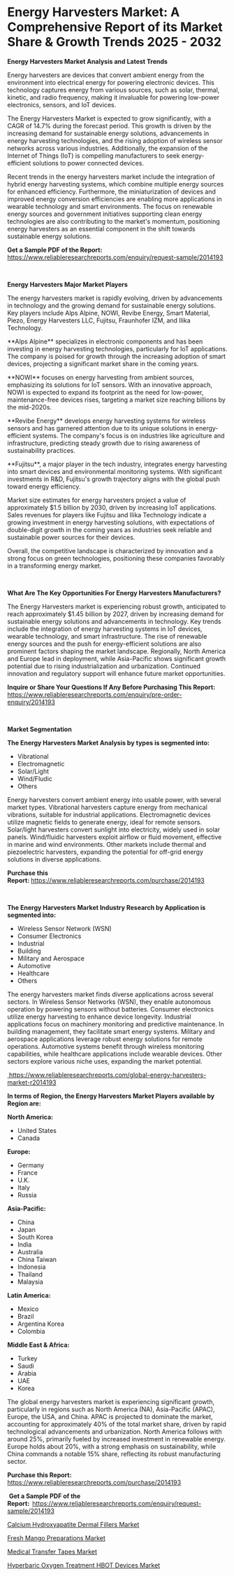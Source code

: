 <p><h1>Energy Harvesters Market: A Comprehensive Report of its Market Share & Growth Trends 2025 - 2032</h1></p><p><strong>Energy Harvesters Market Analysis and Latest Trends</strong></p>
<p><p>Energy harvesters are devices that convert ambient energy from the environment into electrical energy for powering electronic devices. This technology captures energy from various sources, such as solar, thermal, kinetic, and radio frequency, making it invaluable for powering low-power electronics, sensors, and IoT devices.</p><p>The Energy Harvesters Market is expected to grow significantly, with a CAGR of 14.7% during the forecast period. This growth is driven by the increasing demand for sustainable energy solutions, advancements in energy harvesting technologies, and the rising adoption of wireless sensor networks across various industries. Additionally, the expansion of the Internet of Things (IoT) is compelling manufacturers to seek energy-efficient solutions to power connected devices.</p><p>Recent trends in the energy harvesters market include the integration of hybrid energy harvesting systems, which combine multiple energy sources for enhanced efficiency. Furthermore, the miniaturization of devices and improved energy conversion efficiencies are enabling more applications in wearable technology and smart environments. The focus on renewable energy sources and government initiatives supporting clean energy technologies are also contributing to the market's momentum, positioning energy harvesters as an essential component in the shift towards sustainable energy solutions.</p></p>
<p><strong>Get a Sample PDF of the Report:&nbsp;</strong> <a href="https://www.reliableresearchreports.com/enquiry/request-sample/2014193?utm_campaign=10&utm_medium=2&utm_source=Github&utm_content=ia&utm_term=17012025&utm_id=energy-harvesters">https://www.reliableresearchreports.com/enquiry/request-sample/2014193</a></p>
<p>&nbsp;</p>
<p><strong>Energy Harvesters Major Market Players</strong></p>
<p><p>The energy harvesters market is rapidly evolving, driven by advancements in technology and the growing demand for sustainable energy solutions. Key players include Alps Alpine, NOWI, Revibe Energy, Smart Material, Piezo, Energy Harvesters LLC, Fujitsu, Fraunhofer IZM, and Ilika Technology.</p><p>**Alps Alpine** specializes in electronic components and has been investing in energy harvesting technologies, particularly for IoT applications. The company is poised for growth through the increasing adoption of smart devices, projecting a significant market share in the coming years.</p><p>**NOWI** focuses on energy harvesting from ambient sources, emphasizing its solutions for IoT sensors. With an innovative approach, NOWI is expected to expand its footprint as the need for low-power, maintenance-free devices rises, targeting a market size reaching billions by the mid-2020s.</p><p>**Revibe Energy** develops energy harvesting systems for wireless sensors and has garnered attention due to its unique solutions in energy-efficient systems. The company's focus is on industries like agriculture and infrastructure, predicting steady growth due to rising awareness of sustainability practices.</p><p>**Fujitsu**, a major player in the tech industry, integrates energy harvesting into smart devices and environmental monitoring systems. With significant investments in R&D, Fujitsu's growth trajectory aligns with the global push toward energy efficiency.</p><p>Market size estimates for energy harvesters project a value of approximately $1.5 billion by 2030, driven by increasing IoT applications. Sales revenues for players like Fujitsu and Ilika Technology indicate a growing investment in energy harvesting solutions, with expectations of double-digit growth in the coming years as industries seek reliable and sustainable power sources for their devices. </p><p>Overall, the competitive landscape is characterized by innovation and a strong focus on green technologies, positioning these companies favorably in a transforming energy market.</p></p>
<p>&nbsp;</p>
<p><strong>What Are The Key Opportunities For Energy Harvesters Manufacturers?</strong></p>
<p><p>The Energy Harvesters market is experiencing robust growth, anticipated to reach approximately $1.45 billion by 2027, driven by increasing demand for sustainable energy solutions and advancements in technology. Key trends include the integration of energy harvesting systems in IoT devices, wearable technology, and smart infrastructure. The rise of renewable energy sources and the push for energy-efficient solutions are also prominent factors shaping the market landscape. Regionally, North America and Europe lead in deployment, while Asia-Pacific shows significant growth potential due to rising industrialization and urbanization. Continued innovation and regulatory support will enhance future market opportunities.</p></p>
<p><strong>Inquire or Share Your Questions If Any Before Purchasing This Report:</strong> <a href="https://www.reliableresearchreports.com/enquiry/pre-order-enquiry/2014193?utm_campaign=10&utm_medium=2&utm_source=Github&utm_content=ia&utm_term=17012025&utm_id=energy-harvesters">https://www.reliableresearchreports.com/enquiry/pre-order-enquiry/2014193</a></p>
<p>&nbsp;</p>
<p><strong>Market Segmentation</strong></p>
<p><strong>The Energy Harvesters Market Analysis by types is segmented into:</strong></p>
<p><ul><li>Vibrational</li><li>Electromagnetic</li><li>Solar/Light</li><li>Wind/Fludic</li><li>Others</li></ul></p>
<p><p>Energy harvesters convert ambient energy into usable power, with several market types. Vibrational harvesters capture energy from mechanical vibrations, suitable for industrial applications. Electromagnetic devices utilize magnetic fields to generate energy, ideal for remote sensors. Solar/light harvesters convert sunlight into electricity, widely used in solar panels. Wind/fluidic harvesters exploit airflow or fluid movement, effective in marine and wind environments. Other markets include thermal and piezoelectric harvesters, expanding the potential for off-grid energy solutions in diverse applications.</p></p>
<p><strong>Purchase this Report:&nbsp;</strong><a href="https://www.reliableresearchreports.com/purchase/2014193?utm_campaign=10&utm_medium=2&utm_source=Github&utm_content=ia&utm_term=17012025&utm_id=energy-harvesters">https://www.reliableresearchreports.com/purchase/2014193</a></p>
<p>&nbsp;</p>
<p><strong>The Energy Harvesters Market Industry Research by Application is segmented into:</strong></p>
<p><ul><li>Wireless Sensor Network (WSN)</li><li>Consumer Electronics</li><li>Industrial</li><li>Building</li><li>Military and Aerospace</li><li>Automotive</li><li>Healthcare</li><li>Others</li></ul></p>
<p><p>The energy harvesters market finds diverse applications across several sectors. In Wireless Sensor Networks (WSN), they enable autonomous operation by powering sensors without batteries. Consumer electronics utilize energy harvesting to enhance device longevity. Industrial applications focus on machinery monitoring and predictive maintenance. In building management, they facilitate smart energy systems. Military and aerospace applications leverage robust energy solutions for remote operations. Automotive systems benefit through wireless monitoring capabilities, while healthcare applications include wearable devices. Other sectors explore various niche uses, expanding the market potential.</p></p>
<p><a href="https://www.reliableresearchreports.com/global-energy-harvesters-market-r2014193?utm_campaign=10&utm_medium=2&utm_source=Github&utm_content=ia&utm_term=17012025&utm_id=energy-harvesters">&nbsp;https://www.reliableresearchreports.com/global-energy-harvesters-market-r2014193</a></p>
<p><strong>In terms of Region, the Energy Harvesters Market Players available by Region are:</strong></p>
<p>
    <p> <strong> North America: </strong>
        <ul>
            <li>United States</li>
            <li>Canada</li>
        </ul>
        </p> 
    <p> <strong> Europe: </strong>
        <ul>
            <li>Germany</li>
            <li>France</li>
            <li>U.K.</li>
            <li>Italy</li>
            <li>Russia</li>
        </ul>
        </p> 
    <p> <strong> Asia-Pacific: </strong>
        <ul>
            <li>China</li>
            <li>Japan</li>
            <li>South Korea</li>
            <li>India</li>
            <li>Australia</li>
            <li>China Taiwan</li>
            <li>Indonesia</li>
            <li>Thailand</li>
            <li>Malaysia</li>
        </ul>
        </p> 
    <p> <strong> Latin America: </strong>
        <ul>
            <li>Mexico</li>
            <li>Brazil</li>
            <li>Argentina Korea</li>
            <li>Colombia</li>
        </ul>
        </p> 
    <p> <strong> Middle East & Africa: </strong>
        <ul>
            <li>Turkey</li>
            <li>Saudi</li>
            <li>Arabia</li>
            <li>UAE</li>
            <li>Korea</li>
        </ul>
    </p>
    </p>
<p><p>The global energy harvesters market is experiencing significant growth, particularly in regions such as North America (NA), Asia-Pacific (APAC), Europe, the USA, and China. APAC is projected to dominate the market, accounting for approximately 40% of the total market share, driven by rapid technological advancements and urbanization. North America follows with around 25%, primarily fueled by increased investment in renewable energy. Europe holds about 20%, with a strong emphasis on sustainability, while China commands a notable 15% share, reflecting its robust manufacturing sector.</p></p>
<p><strong>Purchase this Report: </strong><a href="https://www.reliableresearchreports.com/purchase/2014193?utm_campaign=10&utm_medium=2&utm_source=Github&utm_content=ia&utm_term=17012025&utm_id=energy-harvesters">https://www.reliableresearchreports.com/purchase/2014193</a></p>
<p>&nbsp;<strong>Get a Sample PDF of the Report:&nbsp;&nbsp;</strong><a href="https://www.reliableresearchreports.com/enquiry/request-sample/2014193?utm_campaign=10&utm_medium=2&utm_source=Github&utm_content=ia&utm_term=17012025&utm_id=energy-harvesters">https://www.reliableresearchreports.com/enquiry/request-sample/2014193</a></p>
<p><strong></strong></p>
<p><p><a href="https://github.com/leopardmicheal7019/Market-Research-Report-List-1/blob/main/calcium-hydroxyapatite-dermal-fillers-market.md?utm_campaign=10&utm_medium=2&utm_source=Github&utm_content=ia&utm_term=17012025&utm_id=energy-harvesters">Calcium Hydroxyapatite Dermal Fillers Market</a></p><p><a href="https://github.com/ygfu6u/Market-Research-Report-List-1/blob/main/fresh-mango-preparations-market.md?utm_campaign=10&utm_medium=2&utm_source=Github&utm_content=ia&utm_term=17012025&utm_id=energy-harvesters">Fresh Mango Preparations Market</a></p><p><a href="https://github.com/barnickclara79/Market-Research-Report-List-1/blob/main/medical-transfer-tapes-market.md?utm_campaign=10&utm_medium=2&utm_source=Github&utm_content=ia&utm_term=17012025&utm_id=energy-harvesters">Medical Transfer Tapes Market</a></p><p><a href="https://github.com/domoniqueluoma76/Market-Research-Report-List-1/blob/main/hyperbaric-oxygen-treatment-hbot-devices-market.md?utm_campaign=10&utm_medium=2&utm_source=Github&utm_content=ia&utm_term=17012025&utm_id=energy-harvesters">Hyperbaric Oxygen Treatment HBOT Devices Market</a></p></p>